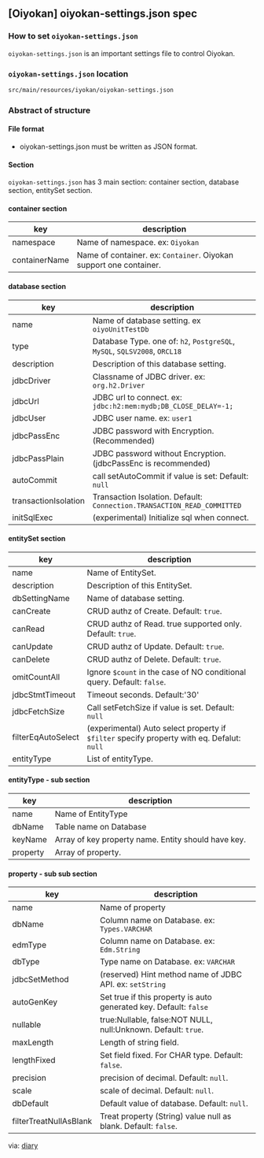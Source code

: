 ## [Oiyokan] oiyokan-settings.json spec

### How to set `oiyokan-settings.json`

`oiyokan-settings.json` is an important settings file to control Oiyokan.

### `oiyokan-settings.json` location

```sh
src/main/resources/iyokan/oiyokan-settings.json
```

### Abstract of structure

#### File format

- oiyokan-settings.json must be written as JSON format.

#### Section

`oiyokan-settings.json` has 3 main section: container section, database section, entitySet section.

#### container section

| key            | description                                                       |
| -------------- | ----------------------------------------------------------------- |
| namespace      | Name of namespace. ex: `Oiyokan`                                  |
| containerName  | Name of container. ex: `Container`. Oiyokan support one container.|

#### database section

| key            | description                                                       |
| -------------- | ----------------------------------------------------------------- |
| name           | Name of database setting. ex `oiyoUnitTestDb`                     |
| type           | Database Type. one of: `h2`, `PostgreSQL`, `MySQL`, `SQLSV2008`, `ORCL18` |
| description    | Description of this database setting.                             |
| jdbcDriver     | Classname of JDBC driver. ex: `org.h2.Driver`                     |
| jdbcUrl        | JDBC url to connect. ex: `jdbc:h2:mem:mydb;DB_CLOSE_DELAY=-1;`    |
| jdbcUser       | JDBC user name. ex: `user1`                                       |
| jdbcPassEnc    | JDBC password with Encryption. (Recommended)                      |
| jdbcPassPlain  | JDBC password without Encryption. (jdbcPassEnc is recommended)    |
| autoCommit     | call setAutoCommit if value is set: Default: `null`           |
| transactionIsolation | Transaction Isolation. Default: `Connection.TRANSACTION_READ_COMMITTED` |
| initSqlExec    | (experimental) Initialize sql when connect.                       |

#### entitySet section

| key            | description                                                       |
| -------------- | ----------------------------------------------------------------- |
| name           | Name of EntitySet.                                                |
| description    | Description of this EntitySet.                                    |
| dbSettingName  | Name of database setting.                                         |
| canCreate      | CRUD authz of Create. Default: `true`.                             |
| canRead        | CRUD authz of Read. true supported only. Default: `true`.          |
| canUpdate      | CRUD authz of Update. Default: `true`.                             |
| canDelete      | CRUD authz of Delete. Default: `true`.                             |
| omitCountAll   | Ignore `$count` in the case of NO conditional query. Default: `false`. |
| jdbcStmtTimeout | Timeout seconds. Default:'30'                                    |
| jdbcFetchSize  | Call setFetchSize if value is set. Default: `null`         |
| filterEqAutoSelect | (experimental) Auto select property if `$filter` specify property with eq. Defalut: `null`   |
| entityType     | List of entityType.                                               |

#### entityType - sub section

| key            | description                                                       |
| -------------- | ----------------------------------------------------------------- |
| name           | Name of EntityType                                                |
| dbName         | Table name on Database                                            |
| keyName        | Array of key property name. Entity should have key.               |
| property       | Array of property.                                                |

#### property - sub sub section

| key            | description                                                       |
| -------------- | ----------------------------------------------------------------- |
| name           | Name of property                                                  |
| dbName         | Column name on Database. ex: `Types.VARCHAR`                      |
| edmType        | Column name on Database. ex: `Edm.String`                         |
| dbType         | Type name on Database. ex: `VARCHAR`                              |
| jdbcSetMethod  | (reserved) Hint method name of JDBC API. ex: `setString`          |
| autoGenKey     | Set true if this property is auto generated key. Default: `false`  |
| nullable       | true:Nullable, false:NOT NULL, null:Unknown. Default: `true`.      |
| maxLength      | Length of string field.                                           |
| lengthFixed    | Set field fixed. For CHAR type. Default: `false`.                  |
| precision      | precision of decimal. Default: `null`.                             |
| scale          | scale of decimal. Default: `null`.                                 |
| dbDefault      | Default value of database. Default: `null`.                        |
| filterTreatNullAsBlank | Treat property (String) value null as blank. Default: `false`. |

via: [diary](https://raw.githubusercontent.com/igapyon/diary/devel/2021/ig210426.src.md)
